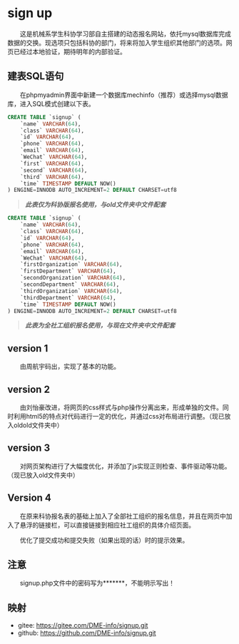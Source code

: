 # sign up

&emsp;&emsp;这是机械系学生科协学习部自主搭建的动态报名网站，依托mysql数据库完成数据的交换。现选项只包括科协的部门，将来将加入学生组织其他部门的选项。网页已经过本地验证，期待明年的内部验证。

## 建表SQL语句

&emsp;&emsp;在phpmyadmin界面中新建一个数据库mechinfo（推荐）或选择mysql数据库，进入SQL模式创建以下表。

```sql
CREATE TABLE `signup` (
    `name` VARCHAR(64),
    `class` VARCHAR(64),
    `id` VARCHAR(64),
    `phone` VARCHAR(64),
    `email` VARCHAR(64),
    `WeChat` VARCHAR(64),
    `first` VARCHAR(64),
    `second` VARCHAR(64),
    `third` VARCHAR(64),
    `time` TIMESTAMP DEFAULT NOW()
) ENGINE=INNODB AUTO_INCREMENT=2 DEFAULT CHARSET=utf8
```

> ***此表仅为科协版报名使用，与old文件夹中文件配套***

```sql
CREATE TABLE `signup` (
    `name` VARCHAR(64),
    `class` VARCHAR(64),
    `id` VARCHAR(64),
    `phone` VARCHAR(64),
    `email` VARCHAR(64),
    `WeChat` VARCHAR(64),
    `firstOrganization` VARCHAR(64),
    `firstDepartment` VARCHAR(64),
    `secondOrganization` VARCHAR(64),
    `secondDepartment` VARCHAR(64),
    `thirdOrganization` VARCHAR(64),
    `thirdDepartment` VARCHAR(64),
    `time` TIMESTAMP DEFAULT NOW()
) ENGINE=INNODB AUTO_INCREMENT=2 DEFAULT CHARSET=utf8
```

> ***此表为全社工组织报名使用，与现在文件夹中文件配套***

## version 1

&emsp;&emsp;由周航宇码出，实现了基本的功能。

## version 2

&emsp;&emsp;由刘怡豪改进，将网页的css样式与php操作分离出来，形成单独的文件。同时利用html5的特点对代码进行一定的优化，并通过css对布局进行调整。（现已放入oldold文件夹中）

## version 3

&emsp;&emsp;对网页架构进行了大幅度优化，并添加了js实现正则检查、事件驱动等功能。（现已放入old文件夹中）

## Version 4

&emsp;&emsp;在原来科协报名表的基础上加入了全部社工组织的报名信息，并且在网页中加入了悬浮的链接栏，可以直接链接到相应社工组织的具体介绍页面。

&emsp;&emsp;优化了提交成功和提交失败（如果出现的话）时的提示效果。

## 注意

&emsp;&emsp;signup.php文件中的密码写为\*\*\*\*\*\*\*，不能明示写出！

## 映射

+ gitee: https://gitee.com/DME-info/signup.git
+ github: https://github.com/DME-info/signup.git

